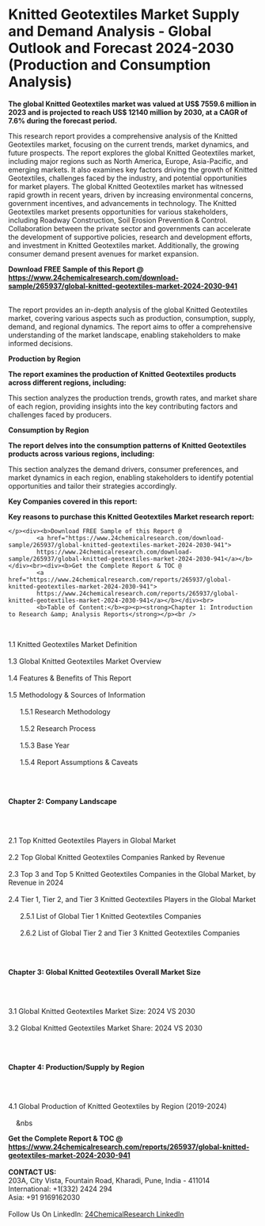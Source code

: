 <h1>Knitted Geotextiles Market Supply and Demand Analysis - Global Outlook and Forecast 2024-2030 (Production and Consumption Analysis)</h1><p><strong>The global Knitted Geotextiles market was valued at US$ 7559.6 million in 2023 and is projected to reach US$ 12140 million by 2030, at a CAGR of 7.6% during the forecast period.</strong></p><p>
</p><p>This research report provides a comprehensive analysis of the Knitted Geotextiles market, focusing on the current trends, market dynamics, and future prospects. The report explores the global Knitted Geotextiles market, including major regions such as North America, Europe, Asia-Pacific, and emerging markets. It also examines key factors driving the growth of Knitted Geotextiles, challenges faced by the industry, and potential opportunities for market players. The global Knitted Geotextiles market has witnessed rapid growth in recent years, driven by increasing environmental concerns, government incentives, and advancements in technology. The Knitted Geotextiles market presents opportunities for various stakeholders, including Roadway Construction, Soil Erosion Prevention &amp; Control. Collaboration between the private sector and governments can accelerate the development of supportive policies, research and development efforts, and investment in Knitted Geotextiles market. Additionally, the growing consumer demand present avenues for market expansion. </p><div><b>Download FREE Sample of this Report @ 
            <a href="https://www.24chemicalresearch.com/download-sample/265937/global-knitted-geotextiles-market-2024-2030-941">
            https://www.24chemicalresearch.com/download-sample/265937/global-knitted-geotextiles-market-2024-2030-941</a></b></div><br><p>
</p><p>The report provides an in-depth analysis of the global Knitted Geotextiles market, covering various aspects such as production, consumption, supply, demand, and regional dynamics. The report aims to offer a comprehensive understanding of the market landscape, enabling stakeholders to make informed decisions.</p><p>
</p><p><strong>Production by Region</strong></p><p>
</p><p><strong>The report examines the production of Knitted Geotextiles products across different regions, including:</strong></p><p>
</p><p>
</p><p>This section analyzes the production trends, growth rates, and market share of each region, providing insights into the key contributing factors and challenges faced by producers.</p><p>
</p><p><strong>Consumption by Region</strong></p><p>
</p><p><strong>The report delves into the consumption patterns of Knitted Geotextiles products across various regions, including:</strong></p><p>
</p><p>
	</p><p>
</p><p>This section analyzes the demand drivers, consumer preferences, and market dynamics in each region, enabling stakeholders to identify potential opportunities and tailor their strategies accordingly.</p><p>
<strong>Key Companies covered in this report:</strong></p><p>
</p><p>
</p><p><strong>Key reasons to purchase this Knitted Geotextiles Market research report:</strong></p><p>

	</p><div><b>Download FREE Sample of this Report @ 
            <a href="https://www.24chemicalresearch.com/download-sample/265937/global-knitted-geotextiles-market-2024-2030-941">
            https://www.24chemicalresearch.com/download-sample/265937/global-knitted-geotextiles-market-2024-2030-941</a></b></div><br><div><b>Get the Complete Report & TOC @ 
            <a href="https://www.24chemicalresearch.com/reports/265937/global-knitted-geotextiles-market-2024-2030-941">
            https://www.24chemicalresearch.com/reports/265937/global-knitted-geotextiles-market-2024-2030-941</a></b></div><br>
            <b>Table of Content:</b><p><p><strong>Chapter 1: Introduction to Research &amp; Analysis Reports</strong></p><br />
<br />
<p>1.1 Knitted Geotextiles  Market Definition<br /><br />
1.3 Global Knitted Geotextiles  Market Overview<br /><br />
1.4 Features &amp; Benefits of This Report<br /><br />
1.5 Methodology &amp; Sources of Information<br /><br />
&nbsp;&nbsp;&nbsp;&nbsp;&nbsp; 1.5.1 Research Methodology<br /><br />
&nbsp;&nbsp;&nbsp;&nbsp;&nbsp; 1.5.2 Research Process<br /><br />
&nbsp;&nbsp;&nbsp;&nbsp;&nbsp; 1.5.3 Base Year<br /><br />
&nbsp;&nbsp;&nbsp;&nbsp;&nbsp; 1.5.4 Report Assumptions &amp; Caveats</p><br />
<br />
<p><strong>Chapter 2: Company Landscape</strong></p><br />
<br />
<p>2.1 Top Knitted Geotextiles  Players in Global Market<br /><br />
2.2 Top Global Knitted Geotextiles  Companies Ranked by Revenue<br /><br />
2.3 Top 3 and Top 5 Knitted Geotextiles  Companies in the Global Market, by Revenue in 2024<br /><br />
2.4 Tier 1, Tier 2, and Tier 3 Knitted Geotextiles  Players in the Global Market<br /><br />
&nbsp;&nbsp;&nbsp;&nbsp;&nbsp; 2.5.1 List of Global Tier 1 Knitted Geotextiles  Companies<br /><br />
&nbsp;&nbsp;&nbsp;&nbsp;&nbsp; 2.6.2 List of Global Tier 2 and Tier 3 Knitted Geotextiles  Companies</p><br />
<br />
<p><strong>Chapter 3: Global Knitted Geotextiles  Overall Market Size</strong></p><br />
<br />
<p>3.1 Global Knitted Geotextiles  Market Size: 2024 VS 2030<br /><br />
3.2 Global Knitted Geotextiles  Market Share: 2024 VS 2030</p><br />
<br />
<p><strong>Chapter 4: Production/Supply by Region</strong></p><br />
<br />
<p>4.1 Global Production of Knitted Geotextiles  by Region (2019-2024)<br /><br />
&nbsp;&nbsp;&nbsp;&nbsp;&nbs</p><div><b>Get the Complete Report & TOC @ 
            <a href="https://www.24chemicalresearch.com/reports/265937/global-knitted-geotextiles-market-2024-2030-941">
            https://www.24chemicalresearch.com/reports/265937/global-knitted-geotextiles-market-2024-2030-941</a></b></div><br><b>CONTACT US:</b><br>
            203A, City Vista, Fountain Road, Kharadi, Pune, India - 411014<br>
            International: +1(332) 2424 294<br>
            Asia: +91 9169162030 <br><br>
            Follow Us On LinkedIn: <a href="https://www.linkedin.com/company/24chemicalresearch/">24ChemicalResearch LinkedIn</a>